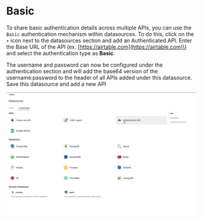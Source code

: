# Basic

To share basic authentication details across multiple APIs, you can use the `Basic` authentication mechanism within datasources. To do this, click on the `+` icon next to the datasources section and add an Authenticated API. Enter the Base URL of the API \(ex. [https://airtable.com](https://airtable.com)\) and select the authentication type as **Basic**.

The username and password can now be configured under the authentication section and will add the base64 version of the username:password to the header of all APIs added under this datasource. Save this datasource and add a new API

![](../../../.gitbook/assets/auth-api.gif)

